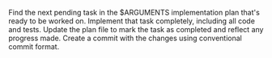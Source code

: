 Find the next pending task in the $ARGUMENTS implementation plan that's ready to be worked on. Implement that task completely, including all code and tests. Update the plan file to mark the task as completed and reflect any progress made. Create a commit with the changes using conventional commit format.